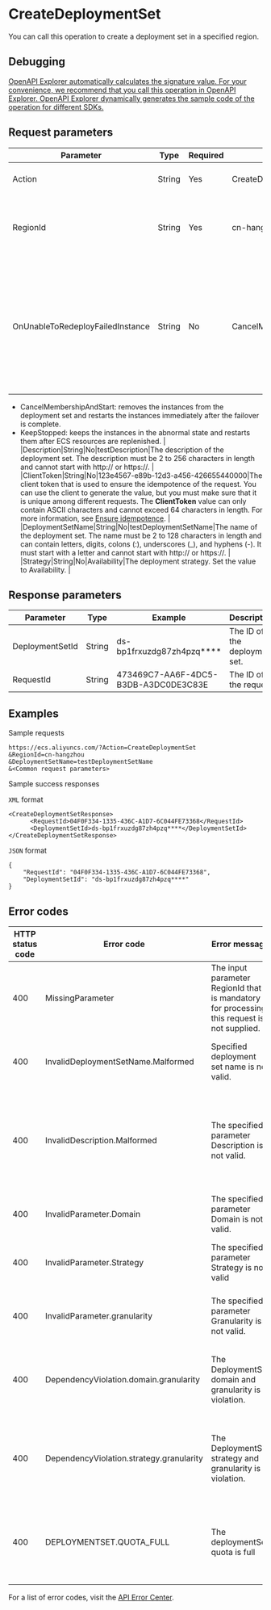 # CreateDeploymentSet

You can call this operation to create a deployment set in a specified region.

## Debugging

[OpenAPI Explorer automatically calculates the signature value. For your convenience, we recommend that you call this operation in OpenAPI Explorer. OpenAPI Explorer dynamically generates the sample code of the operation for different SDKs.](https://api.aliyun.com/#product=Ecs&api=CreateDeploymentSet&type=RPC&version=2014-05-26)

## Request parameters

|Parameter|Type|Required|Example|Description|
|---------|----|--------|-------|-----------|
|Action|String|Yes|CreateDeploymentSet|The operation that you want to perform. Set the value to CreateDeploymentSet. |
|RegionId|String|Yes|cn-hangzhou|The ID of the region in which to create the deployment set. You can call the [DescribeRegions](~~25609~~) operation to query the most recent region list. |
|OnUnableToRedeployFailedInstance|String|No|CancelMembershipAndStart|The emergency solution to be used in the following situation: Instances in the deployment set cannot be evenly distributed to different zones due to resource insufficiency after the instances are failed over from faulty physical machines to normal physical machines. Default value: CancelMembershipAndStart. Valid values:

-   CancelMembershipAndStart: removes the instances from the deployment set and restarts the instances immediately after the failover is complete.
-   KeepStopped: keeps the instances in the abnormal state and restarts them after ECS resources are replenished. |
|Description|String|No|testDescription|The description of the deployment set. The description must be 2 to 256 characters in length and cannot start with http:// or https://. |
|ClientToken|String|No|123e4567-e89b-12d3-a456-426655440000|The client token that is used to ensure the idempotence of the request. You can use the client to generate the value, but you must make sure that it is unique among different requests. The **ClientToken** value can only contain ASCII characters and cannot exceed 64 characters in length. For more information, see [Ensure idempotence](~~25693~~). |
|DeploymentSetName|String|No|testDeploymentSetName|The name of the deployment set. The name must be 2 to 128 characters in length and can contain letters, digits, colons \(:\), underscores \(\_\), and hyphens \(-\). It must start with a letter and cannot start with http:// or https://. |
|Strategy|String|No|Availability|The deployment strategy. Set the value to Availability. |

## Response parameters

|Parameter|Type|Example|Description|
|---------|----|-------|-----------|
|DeploymentSetId|String|ds-bp1frxuzdg87zh4pzq\*\*\*\*|The ID of the deployment set. |
|RequestId|String|473469C7-AA6F-4DC5-B3DB-A3DC0DE3C83E|The ID of the request. |

## Examples

Sample requests

```
https://ecs.aliyuncs.com/?Action=CreateDeploymentSet
&RegionId=cn-hangzhou
&DeploymentSetName=testDeploymentSetName
&<Common request parameters>
```

Sample success responses

`XML` format

```
<CreateDeploymentSetResponse>
      <RequestId>04F0F334-1335-436C-A1D7-6C044FE73368</RequestId>
      <DeploymentSetId>ds-bp1frxuzdg87zh4pzq****</DeploymentSetId>
</CreateDeploymentSetResponse>
```

`JSON` format

```
{
    "RequestId": "04F0F334-1335-436C-A1D7-6C044FE73368",
    "DeploymentSetId": "ds-bp1frxuzdg87zh4pzq****"
}
```

## Error codes

|HTTP status code|Error code|Error message|Description|
|----------------|----------|-------------|-----------|
|400|MissingParameter|The input parameter RegionId that is mandatory for processing this request is not supplied.|The error message returned because the required RegionId parameter is not specified.|
|400|InvalidDeploymentSetName.Malformed|Specified deployment set name is not valid.|The error message returned because the specified DeploymentSetName parameter is invalid.|
|400|InvalidDescription.Malformed|The specified parameter Description is not valid.|The error message returned because the specified Description parameter is invalid. The description must be 2 to 256 characters in length and cannot start with http:// or https://.|
|400|InvalidParameter.Domain|The specified parameter Domain is not valid.|The error message returned because the specified Domain parameter is invalid.|
|400|InvalidParameter.Strategy|The specified parameter Strategy is not valid|The error message returned because the specified Strategy parameter is invalid.|
|400|InvalidParameter.granularity|The specified parameter Granularity is not valid.|The error message returned because the specified Granularity parameter is invalid.|
|400|DependencyViolation.domain.granularity|The DeploymentSet domain and granularity is violation.|The error message returned because the specified Domain and Granularity parameters do not correspond to each other.|
|400|DependencyViolation.strategy.granularity|The DeploymentSet strategy and granularity is violation.|The error message returned because the specified Strategy and Granularity parameters do not correspond to each other.|
|400|DEPLOYMENTSET.QUOTA\_FULL|The deploymentSet quota is full|The error message returned because the maximum number of deployment sets has been reached. Reduce the number of deployment sets.|

For a list of error codes, visit the [API Error Center](https://error-center.alibabacloud.com/status/product/Ecs).

